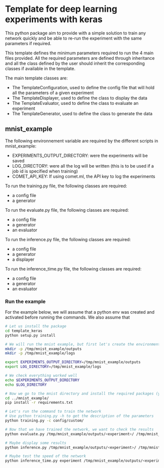 # Template for deep learning experiments with keras

This python package aim to provide with a simple solution to train any network quickly and be able to re-run the experiment with the same parameters if required.

This template defines the minimum parameters required to run the 4 main files provided. All the required parameters are defined through inheritance and all the class defined by the user should inherit the corresponding classes if available in the template.

The main template classes are:

- The TemplateConfiguration, used to define the config file that will hold all the parameters of a given experiment
- The TemplateDisplayer, used to define the class to display the data
- The TemplateEvaluator, used to define the class to evaluate an experiment
- The TemplateGenerator, used to define the class to generate the data

## mnist_example

The following environnement variable are required by the different scripts in mnist_example:

- EXPERIMENTS_OUTPUT_DIRECTORY: were the experiments will be saved
- LOG_DIRECTORY: were all the log will be written (this is to be used if a job id is specified when training)
- COMET_API_KEY: If using comet.ml, the API key to log the experiments

To run the training.py file, the following classes are required:

- a config file
- a generator

To run the evaluate.py file, the following classes are required:

- a config file
- a generator
- an evaluator

To run the inference.py file, the following classes are required:

- a config file
- a generator
- a displayer

To run the inference_time.py file, the following classes are required:

- a config file
- a generator
- an evaluator

### Run the example

For the example below, we will assume that a python env was created and activated before running the commands. We also assume that 

```bash
# Let us install the package
cd template_keras
python setup.py install

# We will run the mnist example, but first let's create the environment variables and some dummy directory to save the results to
mkdir -p /tmp/mnist_example/outputs
mkdir -p /tmp/mnist_example/logs

export EXPERIMENTS_OUTPUT_DIRECTORY=/tmp/mnist_example/outputs
export LOG_DIRECTORY=/tmp/mnist_example/logs

# We check everything worked well
echo $EXPERIMENTS_OUTPUT_DIRECTORY
echo $LOG_DIRECTORY

# Now we go to the mnist directory and install the required packages (you may want to change some stuff for tensorflow depending on your setup)
cd ../mnist_example/
pip install -r requirements.txt

# Let's run the command to train the network
# Use python training.py -h to get the description of the parameters
python training.py -c config/custom/

# Now that we have trained the network, we want to check the results
python evaluate.py /tmp/mnist_example/outputs/<experiment>/ /tmp/mnist_example/outputs/<experiment>/checkpoints/<weights_to_load>

# Maybe display some results
python inference.py /tmp/mnist_example/outputs/<experiment>/ /tmp/mnist_example/outputs/<experiment>/checkpoints/<weights_to_load>

# Maybe test the speed of the network
python inference_time.py experiment /tmp/mnist_example/outputs/<experiment>/ /tmp/mnist_example/outputs/<experiment>/checkpoints/<weights_to_load>
```